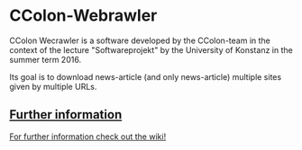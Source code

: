 # CColon-Webrawler

CColon Wecrawler is a software developed by the CColon-team in the context of the lecture "Softwareprojekt" by the University of Konstanz in the summer term 2016.

Its goal is to download news-article (and only news-article) multiple sites given by multiple URLs.

## [Further information](https://bitbucket.org/sciplore/ccolon_newscrawler/wiki/Home)

[For further information check out the wiki!](https://bitbucket.org/sciplore/ccolon_newscrawler/wiki/Home)